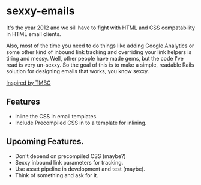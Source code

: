 sexxy-emails
============

It's the year 2012 and we sill have to fight with HTML and CSS compatability in HTML email clients.

Also, most of the time you need to do things like adding Google Analytics or some other kind of inbound link tracking and overriding your link helpers is tiring and messy. Well, other people have made gems, but the code I've read is very un-sexxy. So the goal of this is to make a simple, readable Rails solution for designing emails that works, you know sexxy.

[Inspired by TMBG](http://www.youtube.com/watch?v=fu3L8VBAuJ8&feature=related)

## Features

* Inline the CSS in email templates.
* Include Precompiled CSS in to a template for inlining.

## Upcoming Features.

* Don't depend on precompiled CSS (maybe?)
* Sexxy inbound link parameters for tracking.
* Use asset pipeline in development and test (maybe).
* Think of something and ask for it.
